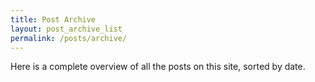 ```yaml
---
title: Post Archive
layout: post_archive_list
permalink: /posts/archive/
---
```


Here is a complete overview of all the posts on this site, sorted by date.